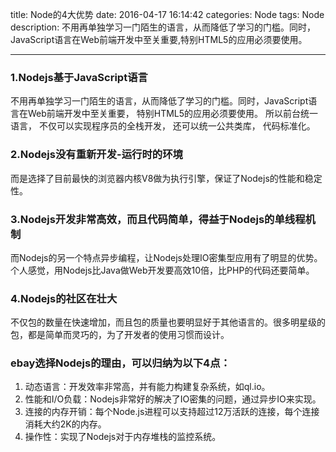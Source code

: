 title: Node的4大优势
date: 2016-04-17 16:14:42
categories: Node
tags: Node
description: 不用再单独学习一门陌生的语言，从而降低了学习的门槛。同时，JavaScript语言在Web前端开发中至关重要,特别HTML5的应用必须要使用。

---

### 1.Nodejs基于JavaScript语言

不用再单独学习一门陌生的语言，从而降低了学习的门槛。同时，JavaScript语言在Web前端开发中至关重要， 特别HTML5的应用必须要使用。
所以前台统一语言， 不仅可以实现程序员的全栈开发， 还可以统一公共类库， 代码标准化。

### 2.Nodejs没有重新开发-运行时的环境

而是选择了目前最快的浏览器内核V8做为执行引擎，保证了Nodejs的性能和稳定性。

### 3.Nodejs开发非常高效，而且代码简单，得益于Nodejs的单线程机制

而Nodejs的另一个特点异步编程，让Nodejs处理IO密集型应用有了明显的优势。个人感觉，用Nodejs比Java做Web开发要高效10倍，比PHP的代码还要简单。

### 4.Nodejs的社区在壮大

不仅包的数量在快速增加，而且包的质量也要明显好于其他语言的。很多明星级的包，都是简单而灵巧的，为了开发者的使用习惯而设计。

### ebay选择Nodejs的理由，可以归纳为以下4点：

1. 动态语言：开发效率非常高，并有能力构建复杂系统，如ql.io。
2. 性能和I/O负载：Nodejs非常好的解决了IO密集的问题，通过异步IO来实现。
3. 连接的内存开销：每个Node.js进程可以支持超过12万活跃的连接，每个连接消耗大约2K的内存。
4. 操作性：实现了Nodejs对于内存堆栈的监控系统。

